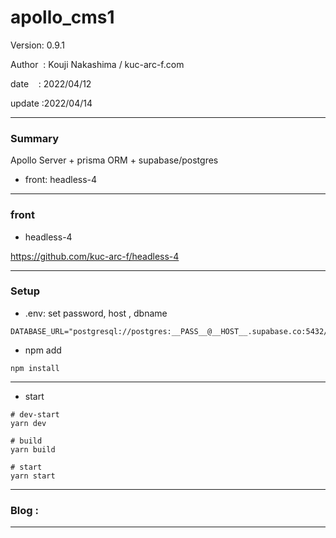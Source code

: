 ﻿# apollo_cms1

 Version: 0.9.1

 Author  : Kouji Nakashima / kuc-arc-f.com

 date    : 2022/04/12

 update  :2022/04/14

***
### Summary

Apollo Server + prisma ORM + supabase/postgres

* front: headless-4

****
### front

* headless-4

https://github.com/kuc-arc-f/headless-4

***
### Setup


* .env:  set password, host , dbname
```
DATABASE_URL="postgresql://postgres:__PASS__@__HOST__.supabase.co:5432/dbname"
```

* npm add
```
npm install
```

***
* start


```
# dev-start
yarn dev

# build
yarn build

# start
yarn start
```


***
### Blog :


***

